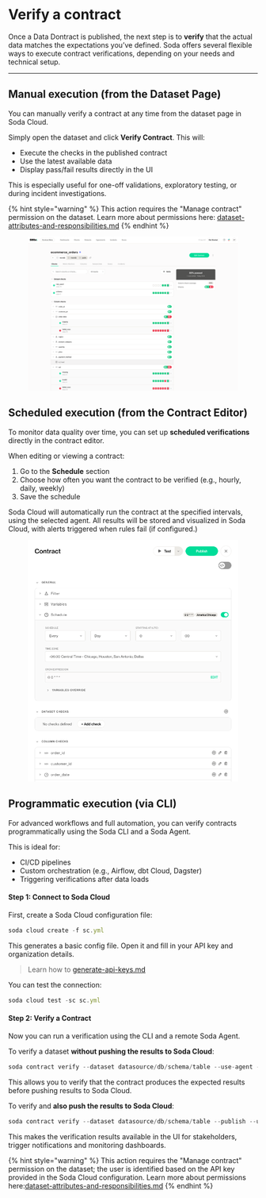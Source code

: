 # Verify a contract

Once a Data Dontract is published, the next step is to **verify** that the actual data matches the expectations you’ve defined. Soda offers several flexible ways to execute contract verifications, depending on your needs and technical setup.

***

## Manual execution (from the Dataset Page)

You can manually verify a contract at any time from the dataset page in Soda Cloud.

Simply open the dataset and click **Verify Contract**. This will:

* Execute the checks in the published contract
* Use the latest available data
* Display pass/fail results directly in the UI

This is especially useful for one-off validations, exploratory testing, or during incident investigations.

{% hint style="warning" %}
This action requires the "Manage contract" permission on the dataset. Learn more about permissions here: [dataset-attributes-and-responsibilities.md](../../dataset-attributes-and-responsibilities.md "mention")
{% endhint %}

<figure><img src="../../.gitbook/assets/Screenshot 2025-05-29 at 9.13.41 PM.png" alt=""><figcaption></figcaption></figure>

## Scheduled execution (from the Contract Editor)

To monitor data quality over time, you can set up **scheduled verifications** directly in the contract editor.

When editing or viewing a contract:

1. Go to the **Schedule** section
2. Choose how often you want the contract to be verified (e.g., hourly, daily, weekly)
3. Save the schedule

Soda Cloud will automatically run the contract at the specified intervals, using the selected agent. All results will be stored and visualized in Soda Cloud, with alerts triggered when rules fail (if configured.)

<figure><img src="../../.gitbook/assets/Screenshot 2025-05-20 at 3.22.48 PM.png" alt=""><figcaption></figcaption></figure>

## Programmatic execution (via CLI)

For advanced workflows and full automation, you can verify contracts programmatically using the Soda CLI and a Soda Agent.

This is ideal for:

* CI/CD pipelines
* Custom orchestration (e.g., Airflow, dbt Cloud, Dagster)
* Triggering verifications after data loads

#### **Step 1: Connect to Soda Cloud**

First, create a Soda Cloud configuration file:

```javascript
soda cloud create -f sc.yml
```

This generates a basic config file. Open it and fill in your API key and organization details.

> Learn how to [generate-api-keys.md](../../reference/generate-api-keys.md "mention")

You can test the connection:

```javascript
soda cloud test -sc sc.yml
```

#### **Step 2: Verify a Contract**

Now you can run a verification using the CLI and a remote Soda Agent.

To verify a dataset **without pushing the results to Soda Cloud**:

```javascript
soda contract verify --dataset datasource/db/schema/table --use-agent --soda-cloud sc.yml
```

This allows you to verify that the contract produces the expected results before pushing results to Soda Cloud.

To verify and **also push the results to Soda Cloud**:

```javascript
soda contract verify --dataset datasource/db/schema/table --publish --use-agent --soda-cloud sc.yml
```

This makes the verification results available in the UI for stakeholders, trigger notifications and monitoring dashboards.

{% hint style="warning" %}
This action requires the "Manage contract" permission on the dataset; the user is identified based on the API key provided in the Soda Cloud configuration. Learn more about permissions here:[dataset-attributes-and-responsibilities.md](../../dataset-attributes-and-responsibilities.md "mention")
{% endhint %}
